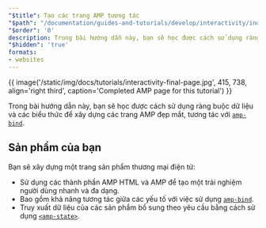 ```yaml
---
"$title": Tạo các trang AMP tương tác
"$path": "/documentation/guides-and-tutorials/develop/interactivity/index.html"
"$order": '0'
description: Trong bài hướng dẫn này, bạn sẽ học được cách sử dụng ràng buộc dữ liệu và các biểu thức để xây dựng các trang AMP đẹp mắt, tương tác với amp-bind...
"$hidden": 'true'
formats:
- websites
---
```


{{ image('/static/img/docs/tutorials/interactivity-final-page.jpg', 415, 738, align='right third', caption='Completed AMP page for this tutorial') }}

Trong bài hướng dẫn này, bạn sẽ học được cách sử dụng ràng buộc dữ liệu và các biểu thức để xây dựng các trang AMP đẹp mắt, tương tác với [`amp-bind`](../../../../documentation/components/reference/amp-bind.md).

## Sản phẩm của bạn

Bạn sẽ xây dựng một trang sản phẩm thương mại điện tử:

- Sử dụng các thành phần AMP HTML và AMP để tạo một trải nghiệm người dùng nhanh và đa dạng.
- Bao gồm khả năng tương tác giữa các yếu tố với việc sử dụng [`amp-bind`](../../../../documentation/components/reference/amp-bind.md).
- Truy xuất dữ liệu của các sản phẩm bổ sung theo yêu cầu bằng cách sử dụng [`<amp-state>`](../../../../documentation/components/reference/amp-bind.md#state).
